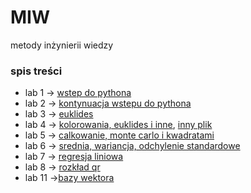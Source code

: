 # MIW
metody inżynierii wiedzy


### spis treści
- lab 1 -> [wstep do pythona](lab1/zadania.py) 
- lab 2 -> [kontynuacja wstepu do pythona](lab2/zadania2.py)
- lab 3 -> [euklides](lab3/zadania3.py)
- lab 4 -> [kolorowania, euklides i inne](lab4/zadania4.py), [inny plik](lab4/nowe.py)
- lab 5 -> [calkowanie, monte carlo i kwadratami](lab5/calkowanie.py)
- lab 6 -> [srednia, wariancja, odchylenie standardowe](lab6/prackadomowa.py)
- lab 7 -> [regresja liniowa](lab7/regresjaliniowa.py)
- lab 8 -> [rozkład qr](lab8/rozkladqr.py)
- lab 11 ->[bazy wektora](lab11/pracadomowa.py)